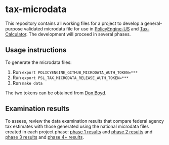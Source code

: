 # tax-microdata

This repository contains all working files for a project to develop a
general-purpose validated microdata file for use in
[PolicyEngine-US](https://github.com/PolicyEngine/policyengine-us) and
[Tax-Calculator](https://github.com/PSLmodels/Tax-Calculator).  The
development will proceed in several phases.

## Usage instructions

To generate the microdata files:

1. Run `export POLICYENGINE_GITHUB_MICRODATA_AUTH_TOKEN=***`
2. Run `export PSL_TAX_MICRODATA_RELEASE_AUTH_TOKEN=***`
3. Run `make data`

The two tokens can be obtained from [Don Boyd](mailto:donboyd5@gmail.com).

## Examination results

To assess, review the data examination results that compare federal
agency tax estimates with those generated using the national microdata
files created in each project phase:
[phase 1 results](./tmd/examination/results1.md) and
[phase 2 results](./tmd/examination/results2.md) and
[phase 3 results](./tmd/examination/results3.md) and
[phase 4+ results](./tmd/examination/results4.md).
